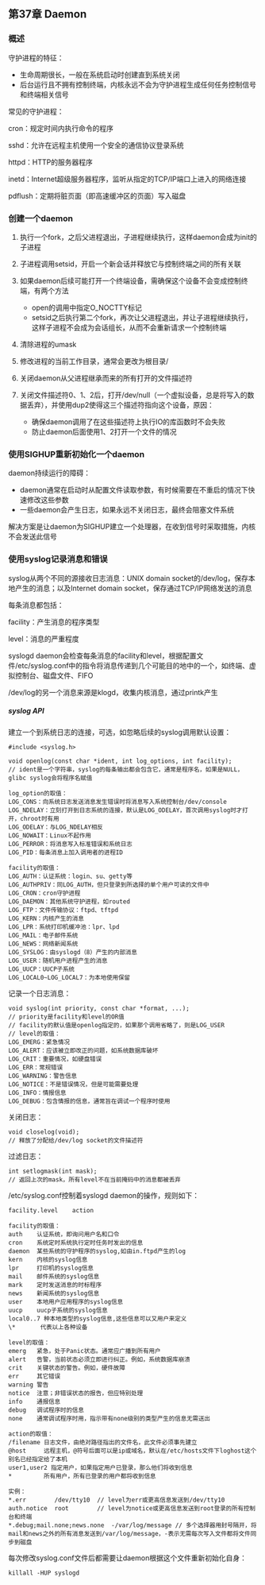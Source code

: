 ## 第37章 Daemon

### 概述

守护进程的特征：

* 生命周期很长，一般在系统启动时创建直到系统关闭
* 后台运行且不拥有控制终端，内核永远不会为守护进程生成任何任务控制信号和终端相关信号

常见的守护进程：

cron：规定时间内执行命令的程序

sshd：允许在远程主机使用一个安全的通信协议登录系统

httpd：HTTP的服务器程序

inetd：Internet超级服务器程序，监听从指定的TCP/IP端口上进入的网络连接

pdflush：定期将脏页面（即高速缓冲区的页面）写入磁盘

### 创建一个daemon

1. 执行一个fork，之后父进程退出，子进程继续执行，这样daemon会成为init的子进程
2. 子进程调用setsid，开启一个新会话并释放它与控制终端之间的所有关联
3. 如果daemon后续可能打开一个终端设备，需确保这个设备不会变成控制终端，有两个方法
   * open的调用中指定O_NOCTTY标记
   * setsid之后执行第二个fork，再次让父进程退出，并让子进程继续执行，这样子进程不会成为会话组长，从而不会重新请求一个控制终端

4. 清除进程的umask
5. 修改进程的当前工作目录，通常会更改为根目录/
6. 关闭daemon从父进程继承而来的所有打开的文件描述符
7. 关闭文件描述符0、1、2后，打开/dev/null（一个虚拟设备，总是将写入的数据丢弃），并使用dup2使得这三个描述符指向这个设备，原因：
   * 确保daemon调用了在这些描述符上执行IO的库函数时不会失败
   * 防止daemon后面使用1、2打开一个文件的情况

### 使用SIGHUP重新初始化一个daemon

daemon持续运行的障碍：

* daemon通常在启动时从配置文件读取参数，有时候需要在不重启的情况下快速修改这些参数
* 一些daemon会产生日志，如果永远不关闭日志，最终会阻塞文件系统

解决方案是让daemon为SIGHUP建立一个处理器，在收到信号时采取措施，内核不会发送此信号

### 使用syslog记录消息和错误

syslog从两个不同的源接收日志消息：UNIX domain socket的/dev/log，保存本地产生的消息；以及Internet domain socket，保存通过TCP/IP网络发送的消息

每条消息都包括：

facility：产生消息的程序类型

level：消息的严重程度

syslogd daemon会检查每条消息的facility和level，根据配置文件/etc/syslog.conf中的指令将消息传递到几个可能目的地中的一个，如终端、虚拟控制台、磁盘文件、FIFO

/dev/log的另一个消息来源是klogd，收集内核消息，通过printk产生

##### syslog API

建立一个到系统日志的连接，可选，如忽略后续的syslog调用默认设置：

```
#include <syslog.h>

void openlog(const char *ident, int log_options, int facility);
// ident是一个字符串，syslog的每条输出都会包含它，通常是程序名，如果是NULL，glibc syslog会将程序名赋值

log_option的取值：
LOG_CONS：向系统日志发送消息发生错误时将消息写入系统控制台/dev/console
LOG_NDELAY：立刻打开到日志系统的连接，默认是LOG_ODELAY，首次调用syslog时才打开，chroot时有用
LOG_ODELAY：与LOG_NDELAY相反
LOG_NOWAIT：Linux不起作用
LOG_PERROR：将消息写入标准错误和系统日志
LOG_PID：每条消息上加入调用者的进程ID

facility的取值：
LOG_AUTH：认证系统：login、su、getty等
LOG_AUTHPRIV：同LOG_AUTH，但只登录到所选择的单个用户可读的文件中
LOG_CRON：cron守护进程
LOG_DAEMON：其他系统守护进程，如routed
LOG_FTP：文件传输协议：ftpd、tftpd
LOG_KERN：内核产生的消息
LOG_LPR：系统打印机缓冲池：lpr、lpd
LOG_MAIL：电子邮件系统
LOG_NEWS：网络新闻系统
LOG_SYSLOG：由syslogd（8）产生的内部消息
LOG_USER：随机用户进程产生的消息
LOG_UUCP：UUCP子系统
LOG_LOCAL0~LOG_LOCAL7：为本地使用保留
```

记录一个日志消息：

```
void syslog(int priority, const char *format, ...);
// priority是facility和level的OR值
// facility的默认值是openlog指定的，如果那个调用省略了，则是LOG_USER
// level的取值：
LOG_EMERG：紧急情况 
LOG_ALERT：应该被立即改正的问题，如系统数据库破坏
LOG_CRIT：重要情况，如硬盘错误
LOG_ERR：常规错误
LOG_WARNING：警告信息
LOG_NOTICE：不是错误情况，但是可能需要处理
LOG_INFO：情报信息
LOG_DEBUG：包含情报的信息，通常旨在调试一个程序时使用
```

关闭日志：

```
void closelog(void);
// 释放了分配给/dev/log socket的文件描述符
```

过滤日志：

```
int setlogmask(int mask);
// 返回上次的mask，所有level不在当前掩码中的消息都被丢弃
```

/etc/syslog.conf控制着syslogd daemon的操作，规则如下：

```
facility.level    action

facility的取值：
auth    认证系统，即询问用户名和口令
cron    系统定时系统执行定时任务时发出的信息
daemon  某些系统的守护程序的syslog,如由in.ftpd产生的log
kern    内核的syslog信息
lpr     打印机的syslog信息
mail    邮件系统的syslog信息
mark    定时发送消息的时标程序
news    新闻系统的syslog信息
user    本地用户应用程序的syslog信息
uucp    uucp子系统的syslog信息
local0..7 种本地类型的syslog信息,这些信息可以又用户来定义
\*       代表以上各种设备

level的取值：
emerg   紧急，处于Panic状态。通常应广播到所有用户
alert   告警，当前状态必须立即进行纠正。例如，系统数据库崩溃 
crit    关键状态的警告。例如，硬件故障
err     其它错误 
warning 警告 
notice  注意；非错误状态的报告，但应特别处理 
info    通报信息
debug   调试程序时的信息
none    通常调试程序时用，指示带有none级别的类型产生的信息无需送出

action的取值：
/filename 日志文件，由绝对路径指出的文件名，此文件必须事先建立 
@host     远程主机，@符号后面可以是ip或域名，默认在/etc/hosts文件下loghost这个别名已经指定给了本机
user1,user2 指定用户，如果指定用户已登录，那么他们将收到信息
*         所有用户，所有已登录的用户都将收到信息

实例：
*.err        /dev/tty10  // level为err或更高信息发送到/dev/tty10
auth.notice  root        // level为notice或更高信息发送到root登录的所有控制台和终端
*.debug;mail.none;news.none  -/var/log/message // 多个选择器用封号隔开，将mail和news之外的所有消息发送到/var/log/message，-表示无需每次写入文件都将文件同步到磁盘
```

每次修改syslog.conf文件后都需要让daemon根据这个文件重新初始化自身：

```
killall -HUP syslogd
```

